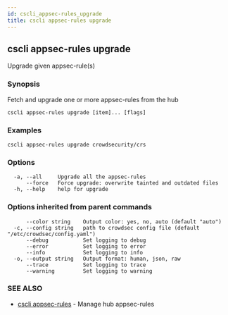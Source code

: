```yaml
---
id: cscli_appsec-rules_upgrade
title: cscli appsec-rules upgrade
---
```

## cscli appsec-rules upgrade

Upgrade given appsec-rule(s)

### Synopsis

Fetch and upgrade one or more appsec-rules from the hub

```
cscli appsec-rules upgrade [item]... [flags]
```

### Examples

```
cscli appsec-rules upgrade crowdsecurity/crs
```

### Options

```
  -a, --all     Upgrade all the appsec-rules
      --force   Force upgrade: overwrite tainted and outdated files
  -h, --help    help for upgrade
```

### Options inherited from parent commands

```
      --color string    Output color: yes, no, auto (default "auto")
  -c, --config string   path to crowdsec config file (default "/etc/crowdsec/config.yaml")
      --debug           Set logging to debug
      --error           Set logging to error
      --info            Set logging to info
  -o, --output string   Output format: human, json, raw
      --trace           Set logging to trace
      --warning         Set logging to warning
```

### SEE ALSO

* [cscli appsec-rules](/cscli/cscli_appsec-rules.md)	 - Manage hub appsec-rules

